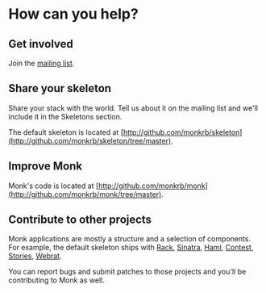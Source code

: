 # How can you help? #

## Get involved ##

Join the [mailing list](http://groups.google.com/group/monkrb).


## Share your skeleton ##

Share your stack with the world.
Tell us about it on the mailing list and we'll include it in the Skeletons section.

The default skeleton is located at [http://github.com/monkrb/skeleton](http://github.com/monkrb/skeleton/tree/master).

## Improve Monk ##

Monk's code is located at [http://github.com/monkrb/monk](http://github.com/monkrb/monk/tree/master).

## Contribute to other projects ##

Monk applications are mostly a structure and a selection of components.
For example, the default skeleton ships with
[Rack](http://rack.rubyforge.org), 
[Sinatra](http://www.sinatrarb.com), 
[Haml](http://haml.hamptoncatlin.com), 
[Contest](http://labs.citrusbyte.com/projects/contest), 
[Stories](http://labs.citrusbyte.com/projects/stories), 
[Webrat](http://webrat.rubyforge.org).

You can report bugs and submit patches to those projects and you'll be contributing to Monk as well.
